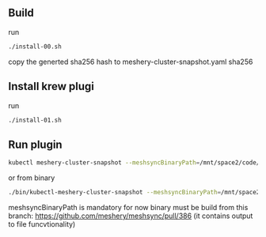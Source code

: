 ## Build

run
```sh
./install-00.sh
```

copy the generted sha256 hash to meshery-cluster-snapshot.yaml sha256

## Install krew plugi

run
```sh
./install-01.sh
```

## Run plugin
```sh
kubectl meshery-cluster-snapshot --meshsyncBinaryPath=/mnt/space2/code/meshery/meshsync/bin/meshsync --outputFile=meshery-cluster-snapshot-20250324-01.yaml
```

or  from binary
```sh
./bin/kubectl-meshery-cluster-snapshot --meshsyncBinaryPath=/mnt/space2/code/meshery/meshsync/bin/meshsync --outputFile=meshery-cluster-snapshot-20250324-01.yaml
```

meshsyncBinaryPath is mandatory for now
binary must be build from this branch: https://github.com/meshery/meshsync/pull/386
(it contains output to file funcvtionality)